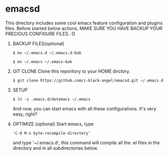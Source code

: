 # emacsd

This directory includes some cool emacs feature configuration and
plugins files. Before started below actions, MAKE SURE YOU HAVE BACKUP
YOUR PRECIOUS CONFIGURE FILES. :D

1. BACKUP FILES(optional)

       $ mv ~/.emacs.d ~/.emacs.d-bak
       
       $ mv ~/.emacs ~/.emacs-bak

2. GIT CLONE
   Clone this reporitory to your HOME dirctory.

       $ git clone https://github.com/i-black-angel/emacsd.git ~/.emacs.d

3. SETUP
   
       $ ln -s .emacs.d/dotemacs ~/.emacs

   And now, you can start emacs with all these configurations.
   It's very easy, right? 

4. OPTIMIZE (optional)
   Start emacs, type

       'C-0 M-x byte-recompile-directory'

   and type '~/.emacs.d', this command will compile all the .el files in
   the directory and in all subdirectories below.
